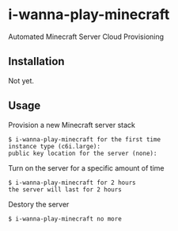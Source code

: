 # i-wanna-play-minecraft

Automated Minecraft Server Cloud Provisioning

## Installation

Not yet.

## Usage

Provision a new Minecraft server stack

```
$ i-wanna-play-minecraft for the first time
instance type (c6i.large):
public key location for the server (none):
```

Turn on the server for a specific amount of time

```
$ i-wanna-play-minecraft for 2 hours
the server will last for 2 hours
```

Destory the server

```
$ i-wanna-play-minecraft no more
```
